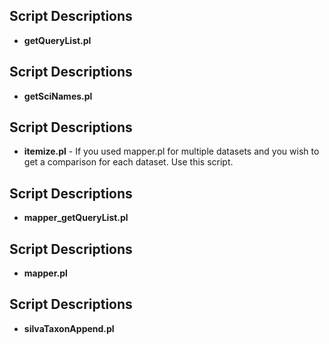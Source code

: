 ## Script Descriptions
* **getQueryList.pl**	
## Script Descriptions
* **getSciNames.pl**	
## Script Descriptions
* **itemize.pl**	-	If you used mapper.pl for multiple datasets and you wish to get a comparison for each dataset. Use this script.
## Script Descriptions
* **mapper\_getQueryList.pl**	
## Script Descriptions
* **mapper.pl**	
## Script Descriptions
* **silvaTaxonAppend.pl**	
